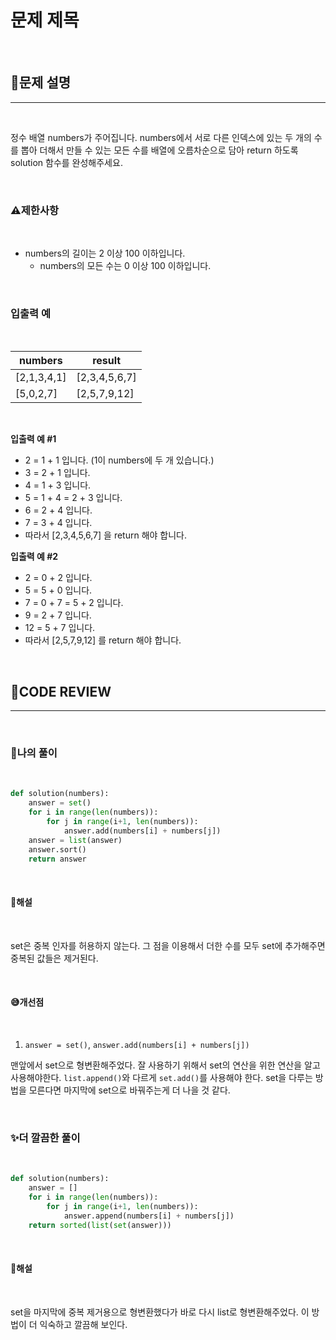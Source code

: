 # 문제 제목

<br/>

## **📝문제 설명**
***

<br/>

정수 배열 numbers가 주어집니다. numbers에서 서로 다른 인덱스에 있는 두 개의 수를 뽑아 더해서 만들 수 있는 모든 수를 배열에 오름차순으로 담아 return 하도록 solution 함수를 완성해주세요.



<br/>

### **⚠제한사항**

<br/>

- numbers의 길이는 2 이상 100 이하입니다.
  - numbers의 모든 수는 0 이상 100 이하입니다.

<br/>

### **입출력 예**

<br/>

numbers	| result
--------|---------
[2,1,3,4,1] |	[2,3,4,5,6,7]
[5,0,2,7] |	[2,5,7,9,12]

<br/>

**입출력 예 #1**

- 2 = 1 + 1 입니다. (1이 numbers에 두 개 있습니다.)
- 3 = 2 + 1 입니다.
- 4 = 1 + 3 입니다.
- 5 = 1 + 4 = 2 + 3 입니다.
- 6 = 2 + 4 입니다.
- 7 = 3 + 4 입니다.
- 따라서 [2,3,4,5,6,7] 을 return 해야 합니다.

**입출력 예 #2**

- 2 = 0 + 2 입니다.
- 5 = 5 + 0 입니다.
- 7 = 0 + 7 = 5 + 2 입니다.
- 9 = 2 + 7 입니다.
- 12 = 5 + 7 입니다.
- 따라서 [2,5,7,9,12] 를 return 해야 합니다.

<br/>

## **🧐CODE REVIEW**
***

<br/>

### **🧾나의 풀이**

<br/>

```python
def solution(numbers):
    answer = set()
    for i in range(len(numbers)):
        for j in range(i+1, len(numbers)):
            answer.add(numbers[i] + numbers[j])
    answer = list(answer)
    answer.sort()
    return answer
```

<br/>

#### **📝해설**

<br/>

set은 중복 인자를 허용하지 않는다. 그 점을 이용해서 더한 수를 모두 set에 추가해주면 중복된 값들은 제거된다.

<br/>

#### **😅개선점**

<br/>

1. `answer = set()`, `answer.add(numbers[i] + numbers[j])` 

맨앞에서 set으로 형변환해주었다. 잘 사용하기 위해서 set의 연산을 위한 연산을 알고 사용해야한다. `list.append()`와 다르게 `set.add()`를 사용해야 한다. set을 다루는 방법을 모른다면 마지막에 set으로 바꿔주는게 더 나을 것 같다.

<br/>

### **✨더 깔끔한 풀이**

<br/>

```python
def solution(numbers):
    answer = []
    for i in range(len(numbers)):
        for j in range(i+1, len(numbers)):
            answer.append(numbers[i] + numbers[j])
    return sorted(list(set(answer)))
```

<br/>

#### **📝해설**

<br/>

set을 마지막에 중복 제거용으로 형변환했다가 바로 다시 list로 형변환해주었다. 이 방법이 더 익숙하고 깔끔해 보인다.

<br/>